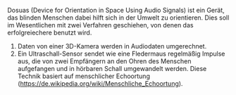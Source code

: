 ﻿Dosuas (Device for Orientation in Space Using Audio Signals) ist ein Gerät, 
das blinden Menschen dabei hilft sich in der Umwelt zu orientieren.
Dies soll im Wesentlichen mit zwei Verfahren geschiehen, von denen das erfolgreiechere benutzt wird.
1. Daten von einer 3D-Kamera werden in Audiodaten umgerechnet. 
2. Ein Ultraschall-Sensor sendet wie eine Fledermaus regelmäßig Impulse aus, die von zwei Empfängern
 an den Ohren des Menschen aufgefangen und in hörbaren Schall umgewandelt werden. 
Diese Technik basiert auf menschlicher Echoortung (https://de.wikipedia.org/wiki/Menschliche_Echoortung).